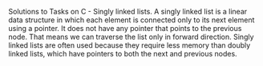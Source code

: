 Solutions to Tasks on C - Singly linked lists.
A singly linked list is a linear data structure in which each element is connected only to its next element using a pointer.
 It does not have any pointer that points to the previous node. That means we can traverse the list only in forward direction.
Singly linked lists are often used because they require less memory than doubly linked lists, which have pointers to both the next and previous nodes.
